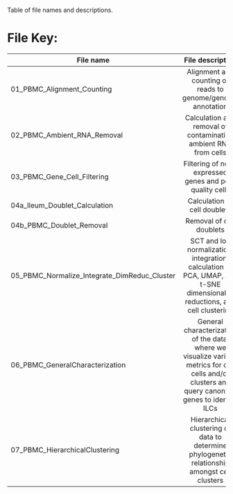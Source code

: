 Table of file names and descriptions.

# File Key:

| File name | File description |
|-----------|:----------------:|
| 01_PBMC_Alignment_Counting | Alignment and counting of reads to genome/genome annotation |
| 02_PBMC_Ambient_RNA_Removal | Calculation and removal of contaminating ambient RNA from cells |
| 03_PBMC_Gene_Cell_Filtering | Filtering of non-expressed genes and poor quality cells |
| 04a_Ileum_Doublet_Calculation | Calculation of cell doublets |
| 04b_PBMC_Doublet_Removal | Removal of cell doublets |
| 05_PBMC_Normalize_Integrate_DimReduc_Cluster | SCT and log normalization, integration, calculation of PCA, UMAP, and t-SNE dimensionality reductions, and cell clustering |
| 06_PBMC_GeneralCharacterization | General characterization of the data, where we visualize various metrics for our cells and/or clusters and query canonical genes to identify ILCs |
| 07_PBMC_HierarchicalClustering | Hierarchical clustering of data to determine phylogenetic relationship amongst cell clusters |
